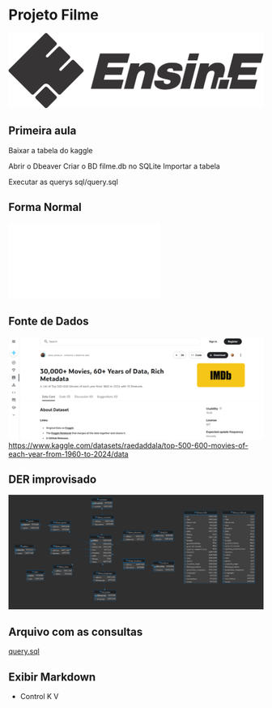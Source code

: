 # Projeto Filme

![logo](/docs/images/logo_ensine.png)

## Primeira aula

Baixar a tabela do  kaggle

Abrir o Dbeaver
Criar o BD filme.db no SQLite
Importar a tabela

Executar as querys sql/query.sql

## Forma Normal

![Forma Normal](/docs/forma_normal.md)

## Fonte de Dados

![fonte de dados](/docs/images/kaggle.png)
https://www.kaggle.com/datasets/raedaddala/top-500-600-movies-of-each-year-from-1960-to-2024/data

## DER improvisado

![der](/docs/images/der.png)

## Arquivo com as consultas

[query.sql](/sql/mquery.sql)

## Exibir Markdown

- Control K V
